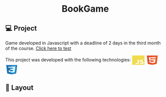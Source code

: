 <h1 align="center">BookGame</h1>

## 💻 Project

Game developed in Javascript with a deadline of 2 days in the third month of the course. <a href="http://ubuntu.alphaedtech.org.br/aspirante/reinansantos/bookgame" target="_blank">Click here to test</a>
  
<p>This project was developed with the following technologies: 
  <img align="center" title="Javascript" alt="Javascript" height="30" width="40" src="https://raw.githubusercontent.com/devicons/devicon/master/icons/javascript/javascript-plain.svg">
  <img align="center" title="HTML5" alt="HTML5" height="30" width="40" src="https://raw.githubusercontent.com/devicons/devicon/master/icons/html5/html5-original.svg">
  <img align="center" title="CSS3" alt="CSS3" height="30" width="40" src="https://raw.githubusercontent.com/devicons/devicon/master/icons/css3/css3-original.svg">
</p>
                                                          


## 📐 Layout

<p align="center">
  <img alt="" src="https://user-images.githubusercontent.com/78664426/123471443-2c682700-d5cc-11eb-8c35-7630a9241c51.png" />
</p>
